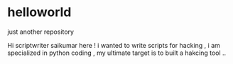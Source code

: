 # helloworld
just another repository

Hi scriptwriter
saikumar here !
i wanted to write scripts for hacking , i am specialized in 
python coding , my ultimate target is to built a hakcing tool .. 
